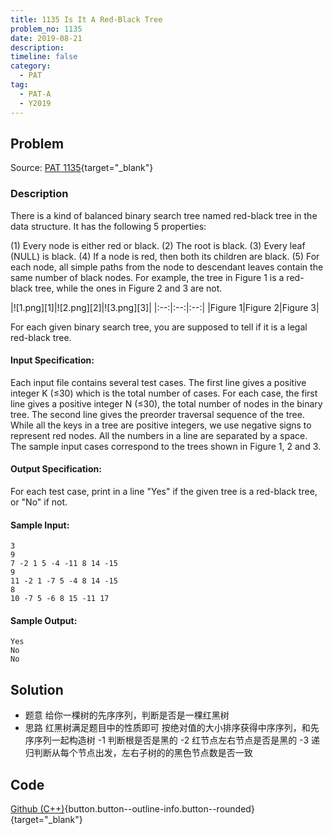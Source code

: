 ```yaml
---
title: 1135 Is It A Red-Black Tree
problem_no: 1135
date: 2019-08-21
description: 
timeline: false
category:
  - PAT
tag:
  - PAT-A
  - Y2019
---
```


<!--more-->

## Problem

Source: [PAT 1135](){target="_blank"}

### Description

There is a kind of balanced binary search tree named red-black tree in the data structure. It has the following 5
properties:

(1) Every node is either red or black.
(2) The root is black.
(3) Every leaf (NULL) is black.
(4) If a node is red, then both its children are black.
(5) For each node, all simple paths from the node to descendant leaves contain the same number of black nodes. For
example, the tree in Figure 1 is a red-black tree, while the ones in Figure 2 and 3 are not.

|![1.png][1]|![2.png][2]|![3.png][3]| |:--:|:--:|:--:| |Figure 1|Figure 2|Figure 3|

For each given binary search tree, you are supposed to tell if it is a legal red-black tree.

#### Input Specification:

Each input file contains several test cases. The first line gives a positive integer K (≤30) which is the total number
of cases. For each case, the first line gives a positive integer N (≤30), the total number of nodes in the binary tree.
The second line gives the preorder traversal sequence of the tree. While all the keys in a tree are positive integers,
we use negative signs to represent red nodes. All the numbers in a line are separated by a space. The sample input cases
correspond to the trees shown in Figure 1, 2 and 3.

#### Output Specification:

For each test case, print in a line "Yes" if the given tree is a red-black tree, or "No" if not.

#### Sample Input:

```text
3
9
7 -2 1 5 -4 -11 8 14 -15
9
11 -2 1 -7 5 -4 8 14 -15
8
10 -7 5 -6 8 15 -11 17
```

#### Sample Output:

```text
Yes
No
No
```

## Solution

- 题意 给你一棵树的先序序列，判断是否是一棵红黑树
- 思路 红黑树满足题目中的性质即可 按绝对值的大小排序获得中序序列，和先序序列一起构造树 -1 判断根是否是黑的 -2 红节点左右节点是否是黑的 -3 递归判断从每个节点出发，左右子树的的黑色节点数是否一致

## Code

[Github (C++)](https://github.com/Alomerry/algorithm/blob/master/pat/a/){button.button--outline-info.button--rounded}{target="_blank"}


```cpp

```
